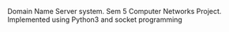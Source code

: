 Domain Name Server system. Sem 5 Computer Networks Project. Implemented using Python3 and socket programming 
